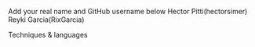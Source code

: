 Add your real name and GitHub username below
Hector Pitti(hectorsimer)
Reyki Garcia(RixGarcia)

Techniques & languages
